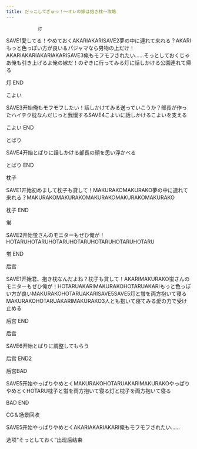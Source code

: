 ```yaml
---
title: だっこしてぎゅっ！～オレの嫁は抱き枕～攻略
---
```


                灯

SAVE1愛してる！やめておくAKARIAKARISAVE2夢の中に連れて来れる？AKARIもっと色っぽい方が良い＆パジャマなら男物の上だけ！AKARIAKARIAKARIAKARISAVE3俺もモフモフされたい……そっとしておくじゃあ俺も引き上げるよ俺の嫁だ！のぞきに行ってみる灯に話しかける公園連れて帰る

灯 END

こよい

SAVE3开始俺もモフモフしたい！話しかけてみる送っていこうか？部長が作ったハイテク枕なんだじっと我慢するSAVE4こよいに話しかけるこよいを支える

こよい END

とばり

SAVE4开始とばりに話しかける部長の顔を思い浮かべる

とばり END

枕子

SAVE1开始初めまして枕子も貸して！MAKURAKOMAKURAKO夢の中に連れて来れる？MAKURAKOMAKURAKOMAKURAKOMAKURAKOMAKURAKO

枕子 END

蛍

SAVE2开始蛍さんのモニターもぜひ俺が！HOTARUHOTARUHOTARUHOTARUHOTARUHOTARUHOTARU

蛍 END

后宫

SAVE1开始君、抱き枕なんだよね？枕子も貸して！AKARIMAKURAKO蛍さんのモニターもぜひ俺が！HOTARUAKARIMAKURAKOHOTARUAKARIもっと色っぽい方が良いMAKURAKOHOTARUAKARISAVE5SAVE5灯と蛍を両方抱いて寝るMAKURAKOHOTARUAKARIMAKURAKO3人とも抱いて寝てみる愛の力で受け止める

后宫 END

后宫

SAVE6开始とばりに調整してもらう

后宫 END2

后宫BAD

SAVE5开始やっぱりやめとくMAKURAKOHOTARUAKARIMAKURAKOやっぱりやめとくHOTARU枕子と蛍を両方抱いて寝る灯と枕子を両方抱いて寝る

BAD END

CG＆场景回收

SAVE5开始やっぱりやめとくAKARIAKARIAKARI俺もモフモフされたい……

选项“そっとしておく”出现后结束
              
